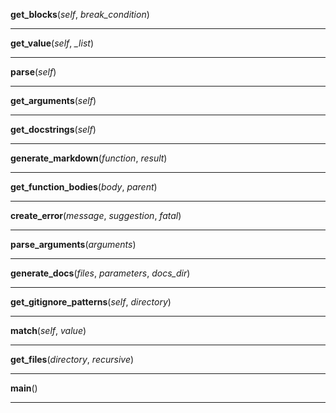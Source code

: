 **get_blocks**(*self*, *break_condition*)


<hr>

**get_value**(*self*, *_list*)


<hr>

**parse**(*self*)


<hr>

**get_arguments**(*self*)


<hr>

**get_docstrings**(*self*)


<hr>

**generate_markdown**(*function*, *result*)


<hr>

**get_function_bodies**(*body*, *parent*)


<hr>

**create_error**(*message*, *suggestion*, *fatal*)


<hr>

**parse_arguments**(*arguments*)


<hr>

**generate_docs**(*files*, *parameters*, *docs_dir*)


<hr>

**get_gitignore_patterns**(*self*, *directory*)


<hr>

**match**(*self*, *value*)


<hr>

**get_files**(*directory*, *recursive*)


<hr>

**main**()


<hr>

